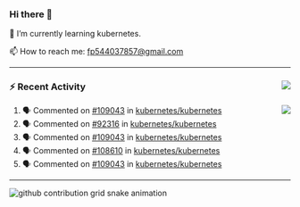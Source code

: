 <!--
**Abirdcfly/Abirdcfly** is a ✨ _special_ ✨ repository because its `README.md` (this file) appears on your GitHub profile.

Here are some ideas to get you started:

- 🔭 I’m currently working on ...
- 🌱 I’m currently learning ...
- 👯 I’m looking to collaborate on ...
- 🤔 I’m looking for help with ...
- 💬 Ask me about ...
- 📫 How to reach me: ...
- 😄 Pronouns: ...
- ⚡ Fun fact: ...
-->
### Hi there 👋

🌱  I’m currently learning kubernetes.

📫  How to reach me: fp544037857@gmail.com

---

### :zap: Recent Activity   <img align="right" src="https://komarev.com/ghpvc/?username=Abirdcfly&label=VIEWS&color=brightgreen" />

<img align="right" src="https://github-readme-stats.vercel.app/api?username=abirdcfly&include_all_commits=true&count_private=true&hide_title=true&bg_color=ffffff&show_icons=true&icon_color=1E90FF&text_color=000000" />

<!--START_SECTION:activity-->
1. 🗣 Commented on [#109043](https://github.com/kubernetes/kubernetes/issues/109043) in [kubernetes/kubernetes](https://github.com/kubernetes/kubernetes)
2. 🗣 Commented on [#92316](https://github.com/kubernetes/kubernetes/issues/92316) in [kubernetes/kubernetes](https://github.com/kubernetes/kubernetes)
3. 🗣 Commented on [#109043](https://github.com/kubernetes/kubernetes/issues/109043) in [kubernetes/kubernetes](https://github.com/kubernetes/kubernetes)
4. 🗣 Commented on [#108610](https://github.com/kubernetes/kubernetes/issues/108610) in [kubernetes/kubernetes](https://github.com/kubernetes/kubernetes)
5. 🗣 Commented on [#109043](https://github.com/kubernetes/kubernetes/issues/109043) in [kubernetes/kubernetes](https://github.com/kubernetes/kubernetes)
<!--END_SECTION:activity-->

---

![github contribution grid snake animation](https://raw.githubusercontent.com/Abirdcfly/Abirdcfly/output/github-contribution-grid-snake.svg)
